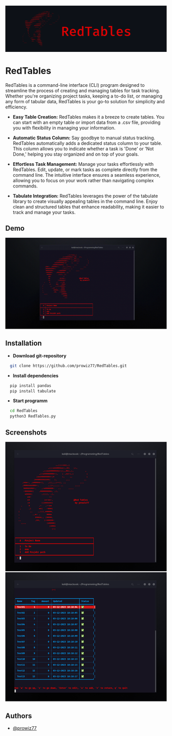 
![Logo](https://github.com/prowiz77/RedTables/blob/main/RedTables.png)


# RedTables

RedTables is a command-line interface (CLI) program designed to streamline the process of creating and managing tables for task tracking. Whether you're organizing project tasks, keeping a to-do list, or managing any form of tabular data, RedTables is your go-to solution for simplicity and efficiency.

- **Easy Table Creation:** 
  RedTables makes it a breeze to create tables. You can start with an empty table or import data from a .csv file, providing you with flexibility in managing your information.

- **Automatic Status Column:**
  Say goodbye to manual status tracking. RedTables automatically adds a dedicated status column to your table. This column allows you to indicate whether a task is 'Done' or 'Not Done,' helping you stay organized and on top of your goals.

- **Effortless Task Management:** Manage your tasks effortlessly with RedTables. Edit, update, or mark tasks as complete directly from the command line. The intuitive interface ensures a seamless experience, allowing you to focus on your work rather than navigating complex commands.

- **Tabulate Integration:** RedTables leverages the power of the tabulate library to create visually appealing tables in the command line. Enjoy clean and structured tables that enhance readability, making it easier to track and manage your tasks.
## Demo
![demo](https://github.com/prowiz77/RedTables/blob/main/ignore/video.gif)

## Installation

- **Download git-repository**

```bash
  git clone https://github.com/prowiz77/RedTables.git
```
- **Install dependencies**
```bash
  pip install pandas
  pip install tabulate

```
- **Start programm**
```bash
  cd RedTables
  python3 RedTables.py
```

    
## Screenshots

![App Screenshot](https://github.com/prowiz77/RedTables/blob/main/ignore/image1.png)
![App Screenshot](https://github.com/prowiz77/RedTables/blob/main/ignore/image2.png)


## Authors

- [@prowiz77](https://github.com/prowiz77)

